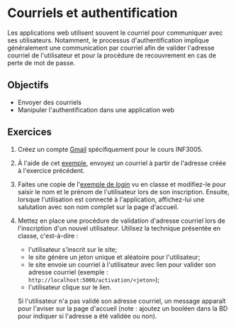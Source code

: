 Courriels et authentification
=============================

Les applications web utilisent souvent le courriel pour communiquer avec ses
utilisateurs. Notamment, le processus d'authentification implique généralement
une communication par courriel afin de valider l'adresse courriel de
l'utilisateur et pour la procédure de recouvrement en cas de perte de mot de
passe.

Objectifs
---------

* Envoyer des courriels
* Manipuler l'authentification dans une application web

Exercices
---------

1. Créez un compte [Gmail](https://www.google.com/gmail/) spécifiquement pour le
   cours INF3005.

2. À l'aide de cet [exemple](https://github.com/jacquesberger/exemplesINF3005/blob/master/email/gmail.py),
   envoyez un courriel à partir de l'adresse créée à l'exercice précédent.

3. Faites une copie de l'[exemple de _login_](https://github.com/jacquesberger/exemplesINF3005/tree/master/Flask/login) vu en classe
   et modifiez-le pour saisir le nom et le prénom de l'utilisateur lors de son
   inscription. Ensuite, lorsque l'utilisation est connecté à l'application,
   affichez-lui une salutation avec son nom complet sur la page d'accueil.

4. Mettez en place une procédure de validation d'adresse courriel lors de
   l'inscription d'un nouvel utilisateur. Utilisez la technique présentée en
   classe, c'est-à-dire :
   * l'utilisateur s'inscrit sur le site;
   * le site génère un jeton unique et aléatoire pour l'utilisateur;
   * le site envoie un courriel à l'utilisateur avec lien pour valider son
     adresse courriel (exemple :
     `http://localhost:5000/activation/<jeton>`);
   * l'utilisateur clique sur le lien.

   Si l'utilisateur n'a pas validé son adresse courriel, un message apparaît
   pour l'aviser sur la page d'accueil (note : ajoutez un booléen dans la BD
   pour indiquer si l'adresse a été validée ou non).
